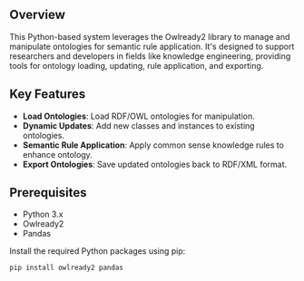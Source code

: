 ## Overview

This Python-based system leverages the Owlready2 library to manage and manipulate ontologies for semantic rule application. It's designed to support researchers and developers in fields like knowledge engineering, providing tools for ontology loading, updating, rule application, and exporting.

## Key Features

- **Load Ontologies**: Load RDF/OWL ontologies for manipulation.
- **Dynamic Updates**: Add new classes and instances to existing ontologies.
- **Semantic Rule Application**: Apply common sense knowledge rules to enhance ontology.
- **Export Ontologies**: Save updated ontologies back to RDF/XML format.

## Prerequisites

- Python 3.x
- Owlready2
- Pandas

Install the required Python packages using pip:

```bash
pip install owlready2 pandas
